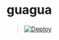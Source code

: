 # guagua
> [![Deploy](https://www.herokucdn.com/deploy/button.png)](https://dashboard.heroku.com/new?template=https://github.com/dayangze/guagua)
